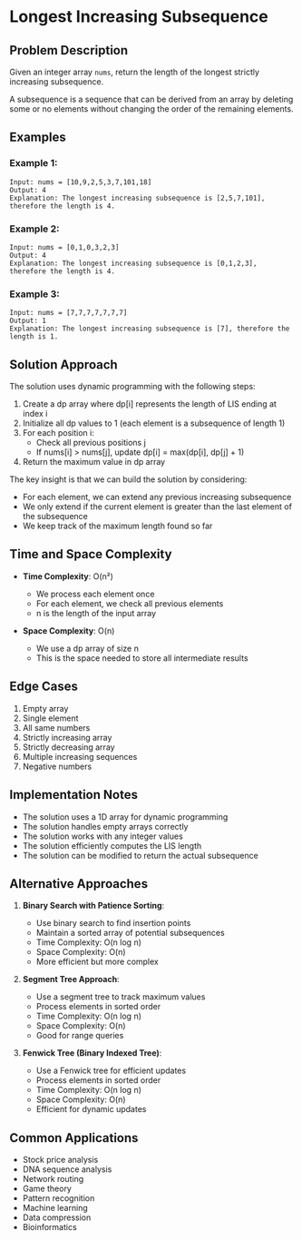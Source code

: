 # Longest Increasing Subsequence

## Problem Description
Given an integer array `nums`, return the length of the longest strictly increasing subsequence.

A subsequence is a sequence that can be derived from an array by deleting some or no elements without changing the order of the remaining elements.

## Examples

### Example 1:
```
Input: nums = [10,9,2,5,3,7,101,18]
Output: 4
Explanation: The longest increasing subsequence is [2,5,7,101], therefore the length is 4.
```

### Example 2:
```
Input: nums = [0,1,0,3,2,3]
Output: 4
Explanation: The longest increasing subsequence is [0,1,2,3], therefore the length is 4.
```

### Example 3:
```
Input: nums = [7,7,7,7,7,7,7]
Output: 1
Explanation: The longest increasing subsequence is [7], therefore the length is 1.
```

## Solution Approach

The solution uses dynamic programming with the following steps:

1. Create a dp array where dp[i] represents the length of LIS ending at index i
2. Initialize all dp values to 1 (each element is a subsequence of length 1)
3. For each position i:
   - Check all previous positions j
   - If nums[i] > nums[j], update dp[i] = max(dp[i], dp[j] + 1)
4. Return the maximum value in dp array

The key insight is that we can build the solution by considering:
- For each element, we can extend any previous increasing subsequence
- We only extend if the current element is greater than the last element of the subsequence
- We keep track of the maximum length found so far

## Time and Space Complexity

- **Time Complexity**: O(n²)
  - We process each element once
  - For each element, we check all previous elements
  - n is the length of the input array

- **Space Complexity**: O(n)
  - We use a dp array of size n
  - This is the space needed to store all intermediate results

## Edge Cases

1. Empty array
2. Single element
3. All same numbers
4. Strictly increasing array
5. Strictly decreasing array
6. Multiple increasing sequences
7. Negative numbers

## Implementation Notes

- The solution uses a 1D array for dynamic programming
- The solution handles empty arrays correctly
- The solution works with any integer values
- The solution efficiently computes the LIS length
- The solution can be modified to return the actual subsequence

## Alternative Approaches

1. **Binary Search with Patience Sorting**:
   - Use binary search to find insertion points
   - Maintain a sorted array of potential subsequences
   - Time Complexity: O(n log n)
   - Space Complexity: O(n)
   - More efficient but more complex

2. **Segment Tree Approach**:
   - Use a segment tree to track maximum values
   - Process elements in sorted order
   - Time Complexity: O(n log n)
   - Space Complexity: O(n)
   - Good for range queries

3. **Fenwick Tree (Binary Indexed Tree)**:
   - Use a Fenwick tree for efficient updates
   - Process elements in sorted order
   - Time Complexity: O(n log n)
   - Space Complexity: O(n)
   - Efficient for dynamic updates

## Common Applications
- Stock price analysis
- DNA sequence analysis
- Network routing
- Game theory
- Pattern recognition
- Machine learning
- Data compression
- Bioinformatics 